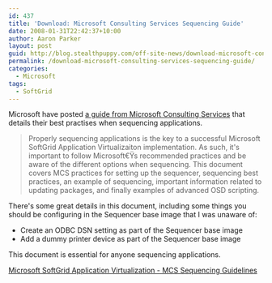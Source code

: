```yaml
---
id: 437
title: 'Download: Microsoft Consulting Services Sequencing Guide'
date: 2008-01-31T22:42:37+10:00
author: Aaron Parker
layout: post
guid: http://blog.stealthpuppy.com/off-site-news/download-microsoft-consulting-services-sequencing-guide
permalink: /download-microsoft-consulting-services-sequencing-guide/
categories:
  - Microsoft
tags:
  - SoftGrid
---
```

Microsoft have posted [a guide from Microsoft Consulting Services](http://www.microsoft.com/downloads/details.aspx?FamilyID=1c6a73b8-5da8-4a1a-838b-a41ca492c488&DisplayLang=en) that details their best practises when sequencing applications.

> Properly sequencing applications is the key to a successful Microsoft SoftGrid Application Virtualizaiton implementation. As such, it's important to follow Microsoft€Ÿs recommended practices and be aware of the different options when sequencing. This document covers MCS practices for setting up the sequencer, sequencing best practices, an example of sequencing, important information related to updating packages, and finally examples of advanced OSD scripting.

There's some great details in this document, including some things you should be configuring in the Sequencer base image that I was unaware of:

  * Create an ODBC DSN setting as part of the Sequencer base image
  * Add a dummy printer device as part of the Sequencer base image

This document is essential for anyone sequencing applications.

<p class="pdf">
  <a href="http://www.microsoft.com/downloads/details.aspx?FamilyID=1c6a73b8-5da8-4a1a-838b-a41ca492c488&DisplayLang=en">Microsoft SoftGrid Application Virtualization - MCS Sequencing Guidelines</a>
</p>